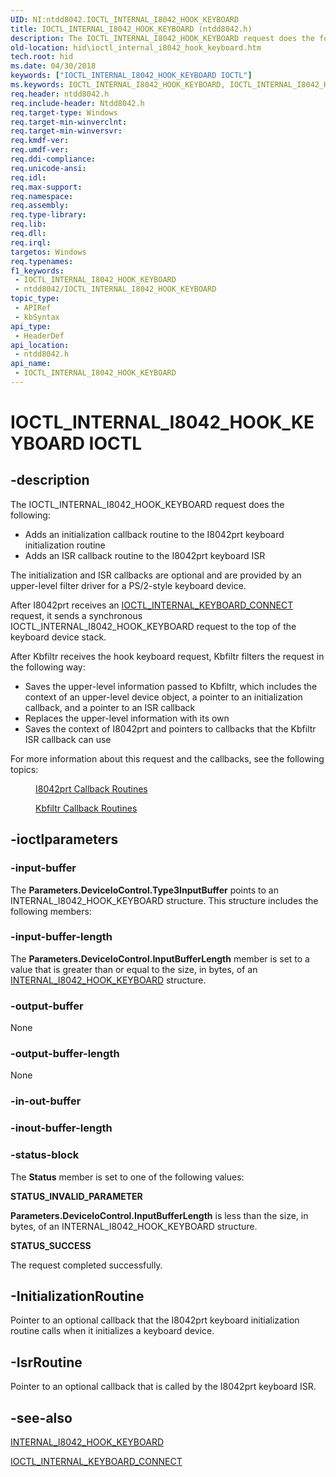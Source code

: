 ```yaml
---
UID: NI:ntdd8042.IOCTL_INTERNAL_I8042_HOOK_KEYBOARD
title: IOCTL_INTERNAL_I8042_HOOK_KEYBOARD (ntdd8042.h)
description: The IOCTL_INTERNAL_I8042_HOOK_KEYBOARD request does the following:Adds an initialization callback routine to the I8042prt keyboard initialization routineAdds an ISR callback routine to the I8042prt keyboard ISRThe initialization and ISR callbacks are optional and are provided by an upper-level filter driver for a PS/2-style keyboard device.After I8042prt receives an IOCTL_INTERNAL_KEYBOARD_CONNECT request, it sends a synchronous IOCTL_INTERNAL_I8042_HOOK_KEYBOARD request to the top of the keyboard device stack.After Kbfiltr receives the hook keyboard request, Kbfiltr filters the request in the following way:Saves the upper-level information passed to Kbfiltr, which includes the context of an upper-level device object, a pointer to an initialization callback, and a pointer to an ISR callbackReplaces the upper-level information with its ownSaves the context of I8042prt and pointers to callbacks that the Kbfiltr ISR callback can useFor more information about this request and the callbacks, see the following topics:I8042prt Callback RoutinesKbfiltr Callback Routines.
old-location: hid\ioctl_internal_i8042_hook_keyboard.htm
tech.root: hid
ms.date: 04/30/2018
keywords: ["IOCTL_INTERNAL_I8042_HOOK_KEYBOARD IOCTL"]
ms.keywords: IOCTL_INTERNAL_I8042_HOOK_KEYBOARD, IOCTL_INTERNAL_I8042_HOOK_KEYBOARD control, IOCTL_INTERNAL_I8042_HOOK_KEYBOARD control code [Human Input Devices], hid.ioctl_internal_i8042_hook_keyboard, kfilref_d213e6a4-db1b-4fed-8cd9-503703ee59dd.xml, ntdd8042/IOCTL_INTERNAL_I8042_HOOK_KEYBOARD
req.header: ntdd8042.h
req.include-header: Ntdd8042.h
req.target-type: Windows
req.target-min-winverclnt: 
req.target-min-winversvr: 
req.kmdf-ver: 
req.umdf-ver: 
req.ddi-compliance: 
req.unicode-ansi: 
req.idl: 
req.max-support: 
req.namespace: 
req.assembly: 
req.type-library: 
req.lib: 
req.dll: 
req.irql: 
targetos: Windows
req.typenames: 
f1_keywords:
 - IOCTL_INTERNAL_I8042_HOOK_KEYBOARD
 - ntdd8042/IOCTL_INTERNAL_I8042_HOOK_KEYBOARD
topic_type:
 - APIRef
 - kbSyntax
api_type:
 - HeaderDef
api_location:
 - ntdd8042.h
api_name:
 - IOCTL_INTERNAL_I8042_HOOK_KEYBOARD
---
```


# IOCTL_INTERNAL_I8042_HOOK_KEYBOARD IOCTL


## -description

The IOCTL_INTERNAL_I8042_HOOK_KEYBOARD request does the following:

<ul>
<li>
Adds an initialization callback routine to the I8042prt keyboard initialization routine

</li>
<li>
Adds an ISR callback routine to the I8042prt keyboard ISR

</li>
</ul>
The initialization and ISR callbacks are optional and are provided by an upper-level filter driver for a PS/2-style keyboard device.

After I8042prt receives an <a href="/windows-hardware/drivers/ddi/kbdmou/ni-kbdmou-ioctl_internal_keyboard_connect">IOCTL_INTERNAL_KEYBOARD_CONNECT</a> request, it sends a synchronous IOCTL_INTERNAL_I8042_HOOK_KEYBOARD request to the top of the keyboard device stack.

After Kbfiltr receives the hook keyboard request, Kbfiltr filters the request in the following way:

<ul>
<li>
Saves the upper-level information passed to Kbfiltr, which includes the context of an upper-level device object, a pointer to an initialization callback, and a pointer to an ISR callback

</li>
<li>
Replaces the upper-level information with its own

</li>
<li>
Saves the context of I8042prt and pointers to callbacks that the Kbfiltr ISR callback can use

</li>
</ul>
For more information about this request and the callbacks, see the following topics:

<dl>
<dd>

<a href="/windows-hardware/drivers/ddi/index">I8042prt Callback Routines</a>


</dd>
<dd>

<a href="/previous-versions/ff542302(v=vs.85)">Kbfiltr Callback Routines</a>


</dd>
</dl>

## -ioctlparameters

### -input-buffer

The <b>Parameters.DeviceIoControl.Type3InputBuffer</b> points to an INTERNAL_I8042_HOOK_KEYBOARD structure. This structure includes the following members:

### -input-buffer-length

The <b>Parameters.DeviceIoControl.InputBufferLength</b> member is set to a value that is greater than or equal to the size, in bytes, of an <a href="/windows-hardware/drivers/ddi/ntdd8042/ns-ntdd8042-_internal_i8042_hook_keyboard">INTERNAL_I8042_HOOK_KEYBOARD</a> structure.

### -output-buffer

None

### -output-buffer-length

None

### -in-out-buffer

### -inout-buffer-length

### -status-block

The <b>Status</b> member is set to one of the following values:




**STATUS_INVALID_PARAMETER**

<b>Parameters.DeviceIoControl.InputBufferLength</b> is less than the size, in bytes, of an INTERNAL_I8042_HOOK_KEYBOARD structure.


**STATUS_SUCCESS**

The request completed successfully.

## -InitializationRoutine

Pointer to an optional callback that the I8042prt keyboard initialization routine calls when it initializes a keyboard device.

## -IsrRoutine

Pointer to an optional callback that is called by the I8042prt keyboard ISR.

## -see-also

<a href="/windows-hardware/drivers/ddi/ntdd8042/ns-ntdd8042-_internal_i8042_hook_keyboard">INTERNAL_I8042_HOOK_KEYBOARD</a>



<a href="/windows-hardware/drivers/ddi/kbdmou/ni-kbdmou-ioctl_internal_keyboard_connect">IOCTL_INTERNAL_KEYBOARD_CONNECT</a>
